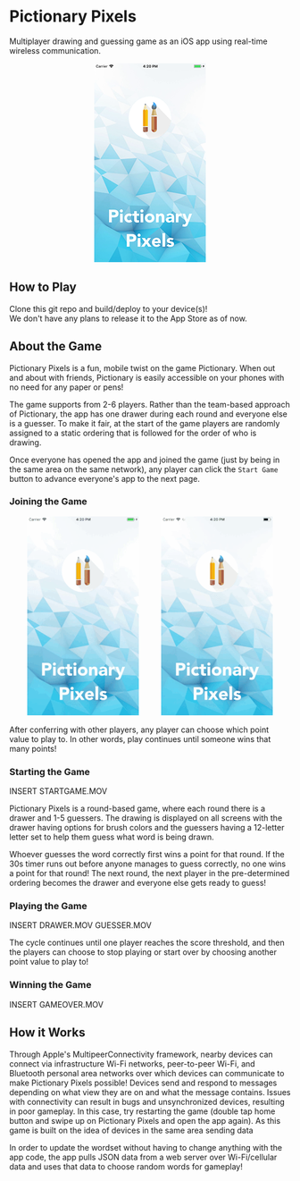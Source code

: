 # Pictionary Pixels
Multiplayer drawing and guessing game as an iOS app using real-time wireless communication.

<p align="center">
  <img src="https://github.com/TrinaKat/Pictionary-Pixels/blob/testREADME/Pictionary-Media/launchscreen.png">
</p>

## How to Play
Clone this git repo and build/deploy to your device(s)!  
We don't have any plans to release it to the App Store as of now. 

## About the Game
Pictionary Pixels is a fun, mobile twist on the game Pictionary. When out and about with friends, Pictionary is easily accessible on your phones with no need for any paper or pens! 

The game supports from 2-6 players. Rather than the team-based approach of Pictionary, the app has one drawer during each round and everyone else is a guesser. To make it fair, at the start of the game players are randomly assigned to a static ordering that is followed for the order of who is drawing. 

Once everyone has opened the app and joined the game (just by being in the same area on the same network), any player can click the `Start Game` button to advance everyone's app to the next page.

### Joining the Game
<p align="center">
  <img src="https://github.com/TrinaKat/Pictionary-Pixels/blob/testREADME/Pictionary-Media/joinGame.gif">
  &nbsp&nbsp&nbsp&nbsp&nbsp&nbsp&nbsp&nbsp
  <img src="https://github.com/TrinaKat/Pictionary-Pixels/blob/testREADME/Pictionary-Media/joinGame2.gif">
</p>

After conferring with other players, any player can choose which point value to play to. In other words, play continues until someone wins that many points! 

### Starting the Game
INSERT STARTGAME.MOV

Pictionary Pixels is a round-based game, where each round there is a drawer and 1-5 guessers. The drawing is displayed on all screens with the drawer having options for brush colors and the guessers having a 12-letter letter set to help them guess what word is being drawn.

Whoever guesses the word correctly first wins a point for that round. If the 30s timer runs out before anyone manages to guess correctly, no one wins a point for that round! The next round, the next player in the pre-determined ordering becomes the drawer and everyone else gets ready to guess! 

### Playing the Game
INSERT DRAWER.MOV GUESSER.MOV

The cycle continues until one player reaches the score threshold, and then the players can choose to stop playing or start over by choosing another point value to play to!

### Winning the Game
INSERT GAMEOVER.MOV

## How it Works 
Through Apple's MultipeerConnectivity framework, nearby devices can connect via infrastructure Wi-Fi networks, peer-to-peer Wi-Fi, and Bluetooth personal area networks over which devices can communicate to make Pictionary Pixels possible! Devices send and respond to messages depending on what view they are on and what the message contains. Issues with connectivity can result in bugs and unsynchronized devices, resulting in poor gameplay. In this case, try restarting the game (double tap home button and swipe up on Pictionary Pixels and open the app again). As this game is built on the idea of devices in the same area sending data 

In order to update the wordset without having to change anything with the app code, the app pulls JSON data from a web server over Wi-Fi/cellular data and uses that data to choose random words for gameplay!
